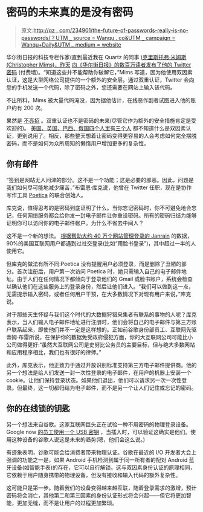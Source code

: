 # 密码的未来真的是没有密码

> 原文:[http://qz . com/234901/the-future-of-passwords-really-is-no-passwords/？UTM _ source = Wanqu . co&UTM _ campaign = Wanqu+Daily&UTM _ medium = website](http://qz.com/234901/the-future-of-passwords-really-is-no-passwords/?utm_source=wanqu.co&utm_campaign=Wanqu+Daily&utm_medium=website)

华尔街日报的科技专栏作家(直到最近我在 Quartz 的同事 [)克里斯托弗·米姆斯(Christopher Mims)，昨天](http://qz.com/author/cmimsqz/) [向《华尔街日报》的数百万读者发布了他的 Twitter 密码](http://online.wsj.com/articles/the-password-is-finally-dying-heres-mine-1405298376?mod=trending_now_1) (付费墙)。“知道这些并不能帮助你破解它，”Mims 写道，因为他使用双因素认证，这是大型网络公司提供的一个额外的安全层。通过双重认证，Twitter 会向您的手机发送一个代码，除了密码之外，您还需要在网站上输入该代码。

不出所料，Mims 被大量代码淹没，因为据他估计，在线恶作剧者试图进入他的账户约有 200 次。

果然是 [不亮招](http://www.forbes.com/sites/kashmirhill/2014/07/14/dumb-journalism-stunts/) 。双重认证也不是密码的未来(尽管它作为额外的安全措施肯定是受欢迎的)。 [美国、英国、巴西、俄国四个人里有三个人](http://www.theguardian.com/media-network/media-network-blog/2013/nov/22/two-factor-authentication-twitter-google) 都不知道什么是双因素认证，更别说用了。相反，那些整天想着让密码变得更容易的人会考虑如何完全摆脱密码，而不是如何为众所周知的懒惰用户增加更多的复杂性。

## 你有邮件

“签到是网站无人问津的部分。这不是一个功能；这是必要的邪恶。因此，问题是我们如何尽可能地减少痛苦，”布雷恩·库克说，他曾在 Twitter 任职，现在是协作写作工具 [Poetica](https://poetica.com/) 的联合创始人。

库克说，值得思考的是密码到底证明了什么。当你忘记密码时，你不可避免地会忘记，任何网络服务都会给你发一封电子邮件让你重设密码。所有的密码归结为能够证明你可以访问你的电子邮件帐户。为什么不省去中间人？

这不是一个新的想法。 [根据帮助大约 40 万个网站管理登录的 Janrain](http://janrain.com/blog/social-login-trends-q2-2014/) 的数据，90%的美国互联网用户都遇到过社交登录(比如“用脸书登录”)，其中超过一半的人使用它。

但库克的做法有所不同:Poetica 没有提醒用户必须登录，而是删除了丑陋的部分。首次注册后，用户第一次访问 Poetica 时，她只需输入自己的电子邮件地址。由于人们在任何情况下都倾向于登录他们的 Gmail 或脸书账户，系统会检查以确认他们在这些服务上的登录身份，然后让他们进入。“我们可以做到这一点，无需提示输入密码，或者任何用户干预，在大多数情况下对现有用户来说，”库克说。

对于那些天生怀疑与我们这个时代的大数据狩猎采集者有联系的事物的人呢？库克表示，当人们输入电子邮件地址进行注册时，他们会将自己的电子邮件与第三方账户联系起来，即使他们并不一定是这样想的。正如前谷歌身份部员工、互联网先驱蒂姆·布雷所说，在保护你的数据免受政府侵犯方面，你的大互联网公司可能比小公司做得更好:“虽然大互联网公司是史努比公务员的主要目标，但与绝大多数网站和应用程序相比，我们也有很好的律师。”

此外，库克表示，他正致力于通过开放识别标准支持第三方电子邮件提供商。他的另一个想法是给人们发送一封一次性登录的电子邮件，在用户的机器上安装一个 cookie。让他们保持登录状态。如果他们退出，他们可以请求另一次一次性登录。但最终，这一切都归结为电子邮件，而不是另一个让人们记住或忘记的密码。

## 你的在线锁的钥匙

另一个想法来自谷歌。这家互联网巨头正在试验一种不用密码的物理登录设备。Google now [的员工使用一个 USB 密钥](http://www.technologyreview.com/view/510106/googles-alternative-to-the-password/) ，当插入时，可以验证这确实是他们。使用这种设备的谷歌人说这是未来的趋势(嗯，他们会这么说。)

有迹象表明，谷歌可能会给消费者带来物理认证。谷歌在最近的 I/O 开发者大会上强调的功能之一是，如果 Android 手机检测到属于同一所有者的配对 Android 蓝牙设备(如智能手表)的存在，它可以自行解锁。这与双因素身份认证的原理相同，它依赖于用户随身携带的物理设备，但没有接收和输入代码的额外复杂性。

这可能只是第一步。随着我们的设备变得越来越互联，随着登录需求的激增，预计密码将会消亡，其他第二和第三因素的身份认证形式将会兴起——但它将更加智能，更加无缝，而不是让用户的过程更加繁琐。